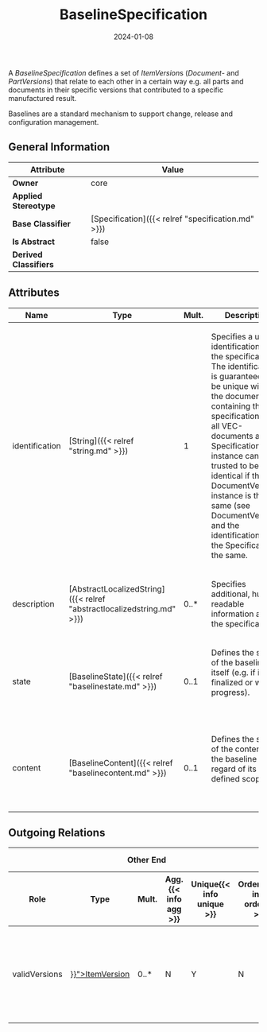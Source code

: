 ﻿---
title: BaselineSpecification
toc: false
type: specs
date: "2024-01-08"
draft: false
specification: VEC
version: 2.1.0
documentType: "Recommendation"
elementType: Class
classes:
  - BaselineSpecification
menu_name: vec-2.1.0
---
<p> A <i>BaselineSpecification</i> defines a set of <i>ItemVersion</i>s (<i>Document-</i> and <i>PartVersions</i>) that relate to each other in a certain way e.g. all parts and documents in their specific versions that contributed to a specific manufactured result.      </p>      <p> Baselines are a standard mechanism to support change, release and configuration management.      </p>

## General Information

| Attribute               | Value |
|-------------------------|-------|
| **Owner**               | core |
| **Applied Stereotype**  |   |
| **Base Classifier**     | [Specification]({{< relref "specification.md" >}})<br/>  |
| **Is Abstract**         | false |
| **Derived Classifiers** |   |

## Attributes
|  Name  |  Type  |  Mult.  |  Description  |  Owning Classifier  |
|--------|--------|---------|---------------|--------------|
|identification| [String]({{< relref "string.md" >}}) | 1 | <p> Specifies a unique identification of the specification. The identification is guaranteed to be unique within the document containing the specification. For all VEC-documents a Specification-instance can be trusted to be identical if the DocumentVersion-instance is the same (see DocumentVersion) and the identification of the Specification is the same.      </p> | [Specification]({{< relref "specification.md" >}}) |
|description| [AbstractLocalizedString]({{< relref "abstractlocalizedstring.md" >}}) | 0..* | <p> Specifies additional, human readable information about the specification.      </p> | [Specification]({{< relref "specification.md" >}}) |
|state| [BaselineState]({{< relref "baselinestate.md" >}}) | 0..1 | <p> Defines the state of the baseline itself (e.g. if it is finalized or work in progress).      </p>      <p> &#160;      </p> | [BaselineSpecification]({{< relref "baselinespecification.md" >}}) |
|content| [BaselineContent]({{< relref "baselinecontent.md" >}}) | 0..1 | <p> Defines the state of the content of the baseline in regard of its defined scope.      </p>      <p> &#160;      </p> | [BaselineSpecification]({{< relref "baselinespecification.md" >}}) |

## Outgoing Relations
<table>
    <thead>
        <tr>
           <th colspan="6">Other End</th>
           <th colspan="1">This End</th>
           <th colspan="1">General</th>
        </tr>
        <tr>
           <th>Role</th>
           <th>Type</th>
           <th>Mult.</th>
           <th>Agg.{{< info agg >}}</th>
           <th>Unique{{< info unique >}}</th>
           <th>Ordered{{< info ordered >}}</th>
           <th>Mult.</th>
           <th>Description</th>
        </tr>
    <thead>
    <tbody>
    <tr>
        <td>validVersions</td>
        <td><a href="{{< relref "itemversion.md" >}}">ItemVersion</a></td>
        <td>0..*</td>
        <td>N</td>
        <td>Y</td>
        <td>N</td>
        <td>0..*</td>
        <td><p> References the <i>ItemVersions </i>that are the content of the baseline.      </p>      <p> &#160;      </p></td>
    </tr>
    </tbody>
</table>




